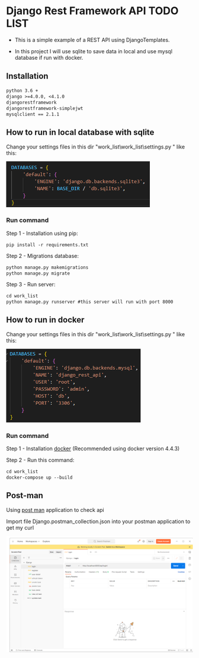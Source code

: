 # Django Rest Framework API TODO LIST

- This is a simple example of a REST API using DjangoTemplates.

- In this project I will use sqlite to save data in local and use mysql database if run with docker.

## Installation

    python 3.6 +
    django >=4.0.0, <4.1.0
    djangorestframework
    djangorestframework-simplejwt
    mysqlclient == 2.1.1

## How to run in local database with sqlite

Change your settings files in this dir "work_list\work_list\settings.py " like this:

![plot](./image/setting-datbase-sqlite.png)

### Run command
Step 1 - Installation using pip:

    pip install -r requirements.txt


Step 2 - Migrations database:

    python manage.py makemigrations
    python manage.py migrate


Step 3 - Run server:

    cd work_list
    python manage.py runserver #this server will run with port 8000

## How to run in docker

Change your settings files in this dir "work_list\work_list\settings.py " like this:

![plot](./image/setting-datbase-mysql-docker.png)

### Run command

Step 1 - Installation <a href="https://docs.docker.com/desktop/">docker</a> (Recommended using docker version 4.4.3)

Step 2 - Run this command:
    
    cd work_list
    docker-compose up --build

## Post-man

Using <a href='https://www.postman.com/'>post man</a> application to check api

Import file Django.postman_collection.json into your postman application to get my curl 

![plot](./image/postman.png)
